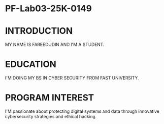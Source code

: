 # PF-Lab03-25K-0149
# INTRODUCTION
MY NAME IS FAREEDUDIN AND I'M A STUDENT.
# EDUCATION
I'M DOING MY BS IN CYBER SECURITY FROM FAST UNIVERSITY.
# PROGRAM INTEREST
I'M passionate about protecting digital systems and data through innovative cybersecurity strategies and ethical hacking.
